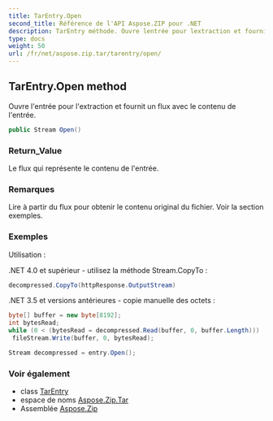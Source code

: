```yaml
---
title: TarEntry.Open
second_title: Référence de l'API Aspose.ZIP pour .NET
description: TarEntry méthode. Ouvre lentrée pour lextraction et fournit un flux avec le contenu de lentrée.
type: docs
weight: 50
url: /fr/net/aspose.zip.tar/tarentry/open/
---
```

## TarEntry.Open method

Ouvre l'entrée pour l'extraction et fournit un flux avec le contenu de l'entrée.

```csharp
public Stream Open()
```

### Return_Value

Le flux qui représente le contenu de l'entrée.

### Remarques

Lire à partir du flux pour obtenir le contenu original du fichier. Voir la section exemples.

### Exemples

Utilisation :

.NET 4.0 et supérieur - utilisez la méthode Stream.CopyTo :

```csharp
decompressed.CopyTo(httpResponse.OutputStream)
```

.NET 3.5 et versions antérieures - copie manuelle des octets :

```csharp
byte[] buffer = new byte[8192];
int bytesRead;
while (0 < (bytesRead = decompressed.Read(buffer, 0, buffer.Length)))
 fileStream.Write(buffer, 0, bytesRead);
```

```csharp
Stream decompressed = entry.Open();
```

### Voir également

* class [TarEntry](../)
* espace de noms [Aspose.Zip.Tar](../../tarentry/)
* Assemblée [Aspose.Zip](../../../)


